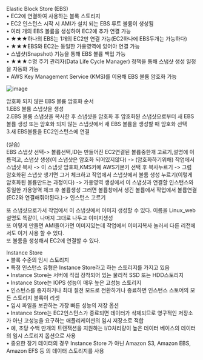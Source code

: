 Elastic Block Store (EBS)  
• EC2에 연결하여 사용하는 블록 스토리지  
• EC2 인스턴스 시작 시 AMI가 설치 되는 EBS 루트 볼륨이 생성됨  
• 여러 개의 EBS 볼륨을 생성하여 EC2에 추가 연결 가능  
• ★★★하나의 EBS는 1개의 EC2만 연결 가능(EC2하나에 EBS두개는 가능하다)  
• ★★★EBS와 EC2는 동일한 가용영역에 있어야 연결 가능  
• 스냅샷(Snapshot) 기능을 통해 EBS 볼륨 백업 가능  
• ★★★수명 주기 관리자(Data Life Cycle Manager) 정책을 통해 스냅샷 생성 일정을 자동화 가능  
• AWS Key Management Service (KMS)를 이용해 EBS 볼륨 암호화 가능  

![image](https://user-images.githubusercontent.com/67897827/181306929-1a968eb8-84ca-40fe-917e-7dbc919e211b.png)

암호화 되지 않은 EBS 볼륨 암호화 순서  
1.EBS 볼륨 스냅샷을 생성  
2.EBS 볼륨 스냅샷을 복사한 후 스냅샷을 암호화 후 암호화된 스냅샷으로부터 새 EBS 볼륨 생성 또는 암호화 되지 않는 스냅샷에서 새 EBS 볼륨을 생성할 때 암호화 선택  
3.새 EBS볼륨을 EC2인스턴스에 연결  

(실습)  
EBS 스냅샷 선택-> 볼륨선택,ID는 만들어진 EC2연결된 볼륨중한개 고르기,설명에 이름적고, 스냅샷 생성(이 스냅샷은 암호화 되어있지않다) -> (암호화하기위해) 작업에서 스냅샷 복사
-> 이 스냅샷 암호화,KMS키에 AWS기본키 선택 후 복사누르기 -> 그럼 암호화된 스냅샷 생기면 그거 체크하고 작업에서 스냅샷에서 볼륨 생성 누르기(이렇게 암호화된 볼륨만드는 과정이다)
-> 가용영역 생성에서 이 스냅샷과 연결할 인스턴스와 동일한 가용영역 체크 후 볼륨생성 그러면 볼륨창에서 생긴 볼륨에서 작업에서 볼륨연결(EC2와 연결해줘야된다.)-> 인스턴스 고르기

또 스냅샷으로가서 작업에서 이 스냅샷에서 이미지 생성할 수 있다. 이름을 Linux_web 설명도 똑같이, 나머지 그대로 나두고 이미지생성  
또 이렇게 만들면 AMI들어가면 이미지있는데 작업에서 이미지복사 눌러서 다른 리전에서도 이거 사용 할 수 있다.  
또 볼륨을 생성해서 EC2에 연결할 수 있다.

Instance Store  
• 블록 수준의 임시 스토리지  
• 특정 인스턴스 유형은 Instance Store라고 하는 스토리지를 가지고 있음  
• Instance Store는 서버에 직접 장착되어 있는 물리적 SSD 또는 HDD스토리지  
• Instance Store는 IOPS 성능이 매우 높은 고성능 스토리지  
• 인스턴스를 중지하거나 최대 절전 모드로 전환하거나 종료하면 인스턴스 스토어의 모든 스토리지 블록이 리셋  
• 임시 파일을 보관하는 가장 빠른 성능의 저장 옵션  
• Instance Store는 EC2인스턴스가 종료되면 데이터가 삭제되므로 영구적인 저장소가 아닌 고성능을 요구하는 애플리케이션의 임시 저장소로 적합  
• 예, 초당 수백 만개의 트랜잭션을 지원하는 I/O처리량이 높은 데이터 베이스의 데이터의 임시 스토리지 옵션으로 사용  
• 중요한 장기 데이터의 경우 Instance Store 가 아닌 Amazon S3, Amazon EBS, Amazon EFS 등 의 데이터 스토리지를 사용  

